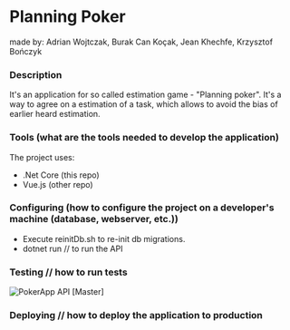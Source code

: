 # Planning Poker
made by: Adrian Wojtczak, Burak Can Koçak, Jean Khechfe, Krzysztof Bończyk

### Description
It's an application for so called estimation game - "Planning poker". It's a way to agree on a estimation of a task, which allows to avoid the bias of earlier heard estimation.

### Tools (what are the tools needed to develop the application)
The project uses:
- .Net Core (this repo)
- Vue.js    (other repo)

### Configuring (how to configure the project on a developer's machine (database, webserver, etc.))
- Execute reinitDb.sh to re-init db migrations.
- dotnet run // to run the API
    
### Testing // how to run tests
![PokerApp API [Master]](https://github.com/xplolel/tsdPro/workflows/PokerApp%20API%20%5BMaster%5D/badge.svg)

### Deploying // how to deploy the application to production 


    
       
